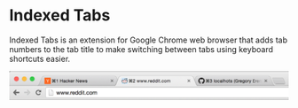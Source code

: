 # Indexed Tabs

Indexed Tabs is an extension for Google Chrome web browser that adds tab numbers to the tab title
to make switching between tabs using keyboard shortcuts easier.

<img src="https://raw.githubusercontent.com/localhots/indexed_tabs/master/resources/screenshot.png" width="708">
